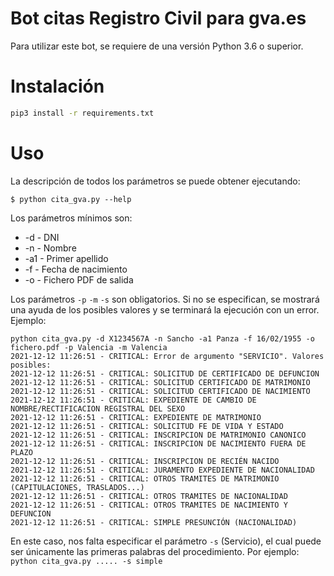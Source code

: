 # Bot citas Registro Civil para gva.es

Para utilizar este bot, se requiere de una versión Python 3.6 o superior.

# Instalación

```bash
pip3 install -r requirements.txt
```

# Uso
La descripción de todos los parámetros se puede obtener ejecutando:
```
$ python cita_gva.py --help
```

Los parámetros mínimos son:

- -d  - DNI
- -n  - Nombre
- -a1 - Primer apellido
- -f  - Fecha de nacimiento
- -o  - Fichero PDF de salida

Los parámetros `-p` `-m` `-s` son obligatorios. Si no se especifican, se mostrará una ayuda de los posibles valores y se terminará la ejecución con un error. Ejemplo:

```
python cita_gva.py -d X1234567A -n Sancho -a1 Panza -f 16/02/1955 -o fichero.pdf -p Valencia -m Valencia
2021-12-12 11:26:51 - CRITICAL: Error de argumento "SERVICIO". Valores posibles:
2021-12-12 11:26:51 - CRITICAL: SOLICITUD DE CERTIFICADO DE DEFUNCION
2021-12-12 11:26:51 - CRITICAL: SOLICITUD CERTIFICADO DE MATRIMONIO
2021-12-12 11:26:51 - CRITICAL: SOLICITUD CERTIFICADO DE NACIMIENTO
2021-12-12 11:26:51 - CRITICAL: EXPEDIENTE DE CAMBIO DE NOMBRE/RECTIFICACION REGISTRAL DEL SEXO
2021-12-12 11:26:51 - CRITICAL: EXPEDIENTE DE MATRIMONIO
2021-12-12 11:26:51 - CRITICAL: SOLICITUD FE DE VIDA Y ESTADO
2021-12-12 11:26:51 - CRITICAL: INSCRIPCION DE MATRIMONIO CANONICO
2021-12-12 11:26:51 - CRITICAL: INSCRIPCION DE NACIMIENTO FUERA DE PLAZO
2021-12-12 11:26:51 - CRITICAL: INSCRIPCION DE RECIÉN NACIDO
2021-12-12 11:26:51 - CRITICAL: JURAMENTO EXPEDIENTE DE NACIONALIDAD
2021-12-12 11:26:51 - CRITICAL: OTROS TRAMITES DE MATRIMONIO (CAPITULACIONES, TRASLADOS...)
2021-12-12 11:26:51 - CRITICAL: OTROS TRAMITES DE NACIONALIDAD
2021-12-12 11:26:51 - CRITICAL: OTROS TRAMITES DE NACIMIENTO Y DEFUNCION
2021-12-12 11:26:51 - CRITICAL: SIMPLE PRESUNCIÓN (NACIONALIDAD)
```

En este caso, nos falta especificar el parámetro `-s` (Servicio), el cual puede ser únicamente las primeras palabras del procedimiento. Por ejemplo: `python cita_gva.py ..... -s simple`